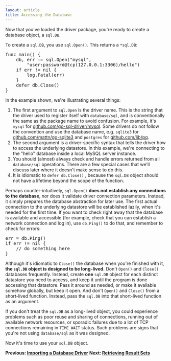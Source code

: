 ```yaml
---
layout: article
title: Accessing the Database
---
```


Now that you've loaded the driver package, you're ready to create a database
object, a `sql.DB`.

To create a `sql.DB`, you use `sql.Open()`. This returns a `*sql.DB`:

<pre class="prettyprint lang-go">
func main() {
	db, err := sql.Open("mysql",
		"user:password@tcp(127.0.0.1:3306)/hello")
	if err != nil {
		log.Fatal(err)
	}
	defer db.Close()
}
</pre>

In the example shown, we're illustrating several things:

1. The first argument to `sql.Open` is the driver name. This is the string that the driver used to register itself with `database/sql`, and is conventionally the same as the package name to avoid confusion. For example, it's `mysql` for [github.com/go-sql-driver/mysql](https://github.com/go-sql-driver/mysql). Some drivers do not follow the convention and use the database name, e.g. `sqlite3` for [github.com/mattn/go-sqlite3](https://github.com/mattn/go-sqlite3) and `postgres` for [github.com/lib/pq](https://github.com/lib/pq).
2. The second argument is a driver-specific syntax that tells the driver how to access the underlying datastore. In this example, we're connecting to the "hello" database inside a local MySQL server instance.
3. You should (almost) always check and handle errors returned from all `database/sql` operations.  There are a few special cases that we'll discuss later where it doesn't make sense to do this.
4. It is idiomatic to `defer db.Close()` , because the `sql.DB` object should not have a lifetime beyond the scope of the function.

Perhaps counter-intuitively, `sql.Open()` **does not establish any connections
to the database**, nor does it validate driver connection parameters. Instead,
it simply prepares the database abstraction for later use. The first actual
connection to the underlying datastore will be established lazily, when it's
needed for the first time. If you want to check right away that the database is
available and accessible (for example, check that you can establish a network
connection and log in), use `db.Ping()` to do that, and remember to check for
errors:

<pre class="prettyprint lang-go">
err = db.Ping()
if err != nil {
	// do something here
}
</pre>

Although it's idiomatic to `Close()` the database when you're finished with it,
**the `sql.DB` object is designed to be long-lived.** Don't `Open()` and
`Close()` databases frequently. Instead, create **one** `sql.DB` object for each
distinct datastore you need to access, and keep it until the program is done
accessing that datastore. Pass it around as needed, or make it available somehow
globally, but keep it open. And don't `Open()` and `Close()` from a short-lived
function. Instead, pass the `sql.DB` into that short-lived function as an
argument.

If you don't treat the `sql.DB` as a long-lived object, you could experience
problems such as poor reuse and sharing of connections, running out of available
network resources, or sporadic failures due to a lot of TCP connections
remaining in `TIME_WAIT` status. Such problems are signs that you're not using
`database/sql` as it was designed.

Now it's time to use your `sql.DB` object.

**Previous: [Importing a Database Driver](importing.html)**
**Next: [Retrieving Result Sets](retrieving.html)**
